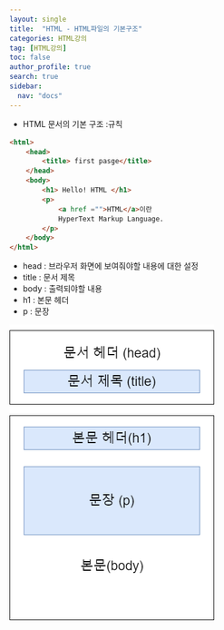 ```yaml
---
layout: single
title:  "HTML - HTML파일의 기본구조"
categories: HTML강의
tag: [HTML강의]
toc: false
author_profile: true
search: true
sidebar:
  nav: "docs"
---
```


- HTML 문서의 기본 구조 :규칙

```HTML
<html>
    <head>
        <title> first pasge</title>
    </head>
    <body>
        <h1> Hello! HTML </h1>
        <p>
            <a href ="">HTML</a>이란
            HyperText Markup Language.
        </p>
    </body>
</html>
```

- head : 브라우저 화면에 보여줘야할 내용에 대한 설정
- title : 문서 제목
- body : 출력되야할 내용
- h1 : 본문 헤더
- p : 문장


![기본구조](/assets/images/기본구조.png)